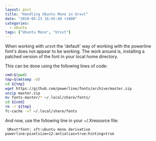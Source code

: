 ```yaml
---
layout: post
title: "Handling Ubuntu Mono in Urxvt"
date: "2019-05-23 16:45:49 +1000"
categories:
  - ubuntu
tags: {"Ubuntu Mono", "Urxvt"}
---
```


When working with urxvt the 'default' way of working with the powerline font's does not appear to be working.
The work around is, installing a patched version of the font in your local home directory.

This can be done using the following lines of code:

~~~~bash
cmd=$(pwd)
tmp=$(mktemp -d)
cd ${tmp}
wget https://github.com/powerline/fonts/archive/master.zip
unzip master.zip
mv fonts-master/* ~/.local/share/fonts/
cd ${cmd}
rm -r ${tmp}
fc-cache -vf ~/.local/share/fonts
~~~~

And now, use the following line in your ~/.Xresource file:

     URxvt*font: xft:ubuntu mono derivative powerline:pixelsize=12:antialias=true:hinting=true
